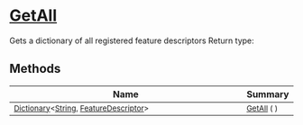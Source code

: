 # [GetAll](./FeatureDescriptor-100663416.md)

Gets a dictionary of all registered feature descriptors
Return type:
## Methods

| Name | Summary | 
| --- | --- | 
| <sub>[Dictionary](https://docs.microsoft.com/en-us/dotnet/api/System.Collections.Generic.Dictionary-2)\<[String](https://docs.microsoft.com/en-us/dotnet/api/System.String), [FeatureDescriptor](./../FeatureDescriptor.md)></sub><img width=200/>| <sub>[GetAll](./FeatureDescriptor-100663416.md) (  )</sub>| <br>


